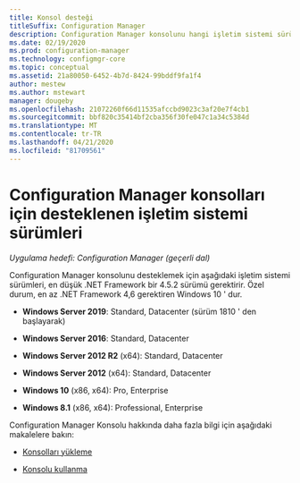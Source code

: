 ```yaml
---
title: Konsol desteği
titleSuffix: Configuration Manager
description: Configuration Manager konsolunu hangi işletim sistemi sürümlerini yükleyebileceğinizi öğrenin.
ms.date: 02/19/2020
ms.prod: configuration-manager
ms.technology: configmgr-core
ms.topic: conceptual
ms.assetid: 21a80050-6452-4b7d-8424-99bddf9fa1f4
author: mestew
ms.author: mstewart
manager: dougeby
ms.openlocfilehash: 21072260f66d11535afccbd9023c3af20e7f4cb1
ms.sourcegitcommit: bbf820c35414bf2cba356f30fe047c1a34c5384d
ms.translationtype: MT
ms.contentlocale: tr-TR
ms.lasthandoff: 04/21/2020
ms.locfileid: "81709561"
---
```

# <a name="supported-os-versions-for-configuration-manager-consoles"></a>Configuration Manager konsolları için desteklenen işletim sistemi sürümleri

*Uygulama hedefi: Configuration Manager (geçerli dal)*

Configuration Manager konsolunu desteklemek için aşağıdaki işletim sistemi sürümleri, en düşük .NET Framework bir 4.5.2 sürümü gerektirir. Özel durum, en az .NET Framework 4,6 gerektiren Windows 10 ' dur.  

- **Windows Server 2019**: Standard, Datacenter (sürüm 1810 ' den başlayarak)  

- **Windows Server 2016**: Standard, Datacenter  

- **Windows Server 2012 R2** (x64): Standard, Datacenter  

- **Windows Server 2012** (x64): Standard, Datacenter  

- **Windows 10** (x86, x64): Pro, Enterprise  

- **Windows 8.1** (x86, x64): Professional, Enterprise  

Configuration Manager Konsolu hakkında daha fazla bilgi için aşağıdaki makalelere bakın:

- [Konsolları yükleme](../../servers/deploy/install/install-consoles.md)  

- [Konsolu kullanma](../../servers/manage/admin-console.md)  
